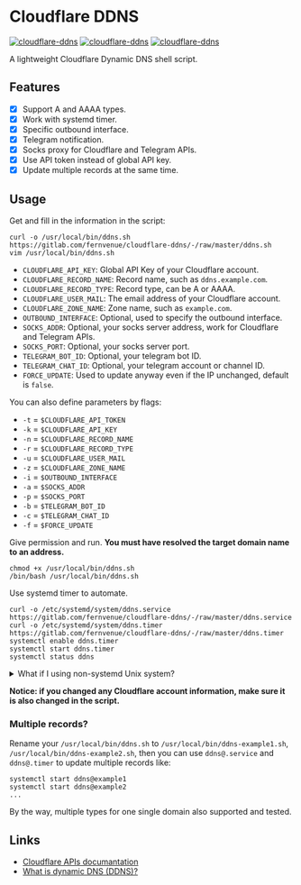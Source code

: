 # Cloudflare DDNS

[![cloudflare-ddns](https://img.shields.io/badge/LICENSE-BSD3%20Clause%20Liscense-blue?style=flat-square)](./LICENSE)
[![cloudflare-ddns](https://img.shields.io/badge/GitHub-Cloudflare%20DDNS-blueviolet?style=flat-square&logo=github)](https://github.com/fernvenue/cloudflare-ddns)
[![cloudflare-ddns](https://img.shields.io/badge/GitLab-Cloudflare%20DDNS-orange?style=flat-square&logo=gitlab)](https://gitlab.com/fernvenue/cloudflare-ddns)

A lightweight Cloudflare Dynamic DNS shell script.

## Features

- [x] Support A and AAAA types.
- [x] Work with systemd timer.
- [x] Specific outbound interface.
- [x] Telegram notification.
- [x] Socks proxy for Cloudflare and Telegram APIs.
- [x] Use API token instead of global API key.
- [x] Update multiple records at the same time.

## Usage

Get and fill in the information in the script:

```
curl -o /usr/local/bin/ddns.sh https://gitlab.com/fernvenue/cloudflare-ddns/-/raw/master/ddns.sh
vim /usr/local/bin/ddns.sh
```

- `CLOUDFLARE_API_KEY`: Global API Key of your Cloudflare account.
- `CLOUDFLARE_RECORD_NAME`: Record name, such as `ddns.example.com`.
- `CLOUDFLARE_RECORD_TYPE`: Record type, can be A or AAAA.
- `CLOUDFLARE_USER_MAIL`: The email address of your Cloudflare account.
- `CLOUDFLARE_ZONE_NAME`: Zone name, such as `example.com`.
- `OUTBOUND_INTERFACE`: Optional, used to specify the outbound interface.
- `SOCKS_ADDR`: Optional, your socks server address, work for Cloudflare and Telegram APIs.
- `SOCKS_PORT`: Optional, your socks server port.
- `TELEGRAM_BOT_ID`: Optional, your telegram bot ID.
- `TELEGRAM_CHAT_ID`: Optional, your telegram account or channel ID.
- `FORCE_UPDATE`: Used to update anyway even if the IP unchanged, default is `false`.

You can also define parameters by flags:

- `-t` = `$CLOUDFLARE_API_TOKEN`
- `-k` = `$CLOUDFLARE_API_KEY`
- `-n` = `$CLOUDFLARE_RECORD_NAME`
- `-r` = `$CLOUDFLARE_RECORD_TYPE`
- `-u` = `$CLOUDFLARE_USER_MAIL`
- `-z` = `$CLOUDFLARE_ZONE_NAME`
- `-i` = `$OUTBOUND_INTERFACE`
- `-a` = `$SOCKS_ADDR`
- `-p` = `$SOCKS_PORT`
- `-b` = `$TELEGRAM_BOT_ID`
- `-c` = `$TELEGRAM_CHAT_ID`
- `-f` = `$FORCE_UPDATE`

Give permission and run. **You must have resolved the target domain name to an address.**

```
chmod +x /usr/local/bin/ddns.sh
/bin/bash /usr/local/bin/ddns.sh
```

Use systemd timer to automate.

```
curl -o /etc/systemd/system/ddns.service https://gitlab.com/fernvenue/cloudflare-ddns/-/raw/master/ddns.service
curl -o /etc/systemd/system/ddns.timer https://gitlab.com/fernvenue/cloudflare-ddns/-/raw/master/ddns.timer
systemctl enable ddns.timer
systemctl start ddns.timer
systemctl status ddns
```

<details><summary>What if I using non-systemd Unix system?</summary>

Maybe you can use [cron](https://en.wikipedia.org/wiki/Cron) to automate it, for example add `*/1 * * * * /usr/local/bin/ddns.sh` to the cron configuration, and the configuration file for a user can be edited by calling `crontab -e` regardless of where the actual implementation stores this file.

</details>

**Notice: if you changed any Cloudflare account information, make sure it is also changed in the script.**

### Multiple records?

Rename your `/usr/local/bin/ddns.sh` to `/usr/local/bin/ddns-example1.sh`, `/usr/local/bin/ddns-example2.sh`, then you can use `ddns@.service` and `ddns@.timer` to update multiple records like:

```
systemctl start ddns@example1
systemctl start ddns@example2
...
```

By the way, multiple types for one single domain also supported and tested.

## Links

- [Cloudflare APIs documantation](https://developers.cloudflare.com/api)
- [What is dynamic DNS (DDNS)?](https://www.cloudflare.com/learning/dns/glossary/dynamic-dns)
